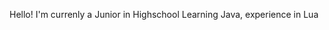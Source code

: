 Hello!
I'm currenly a Junior in Highschool
Learning Java, experience in Lua


<!---
LinHanZhou-Bths/LinHanZhou-Bths is a ✨ special ✨ repository because its `README.md` (this file) appears on your GitHub profile.
You can click the Preview link to take a look at your changes.
--->

